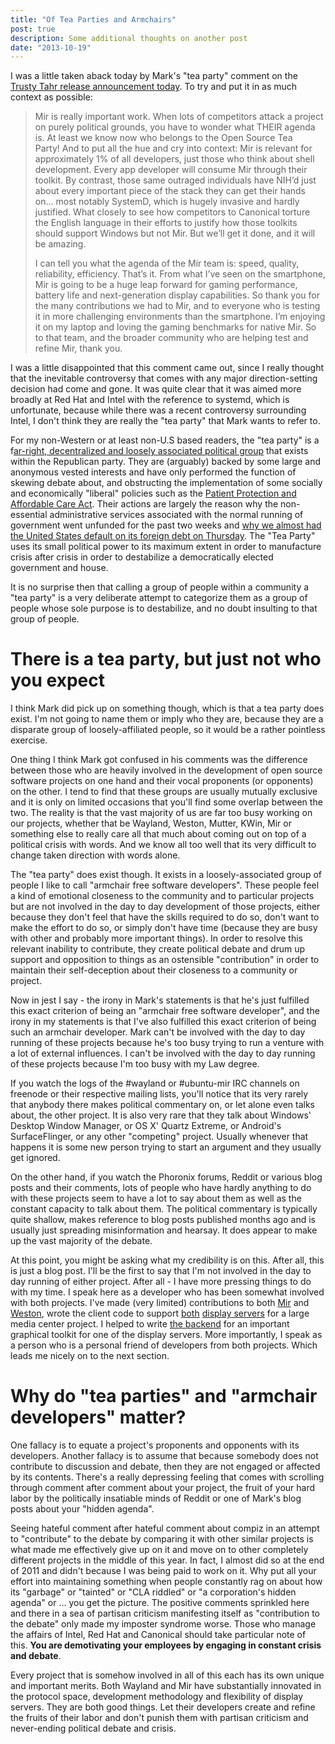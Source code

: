 ```yaml
---
title: "Of Tea Parties and Armchairs"
post: true
description: Some additional thoughts on another post
date: "2013-10-19"
---
```


I was a little taken aback today by Mark's "tea party" comment on the [Trusty Tahr release announcement today](http://www.markshuttleworth.com/archives/1295). To try and put it in as much context as possible:

> Mir is really important work. When lots of competitors attack a project on purely political grounds, you have to wonder what THEIR agenda is. At least we know now who belongs to the Open Source Tea Party! And to put all the hue and cry into context: Mir is relevant for approximately 1% of all developers, just those who think about shell development. Every app developer will consume Mir through their toolkit. By contrast, those same outraged individuals have NIH’d just about every important piece of the stack they can get their hands on… most notably SystemD, which is hugely invasive and hardly justified. What closely to see how competitors to Canonical torture the English language in their efforts to justify how those toolkits should support Windows but not Mir. But we’ll get it done, and it will be amazing.
>
> I can tell you what the agenda of the Mir team is: speed, quality, reliability, efficiency. That’s it. From what I’ve seen on the smartphone, Mir is going to be a huge leap forward for gaming performance, battery life and next-generation display capabilities. So thank you for the many contributions we had to Mir, and to everyone who is testing it in more challenging environments than the smartphone. I’m enjoying it on my laptop and loving the gaming benchmarks for native Mir. So to that team, and the broader community who are helping test and refine Mir, thank you.

I was a little disappointed that this comment came out, since I really thought that the inevitable controversy that comes with any major direction-setting decision had come and gone. It was quite clear that it was aimed more broadly at Red Hat and Intel with the reference to systemd, which is unfortunate, because while there was a recent controversy surrounding Intel, I don't think they are really the "tea party" that Mark wants to refer to.

For my non-Western or at least non-U.S based readers, the "tea party" is a f[ar-right, decentralized and loosely associated political group](http://en.wikipedia.org/wiki/Tea_Party_movement) that exists within the Republican party. They are (arguably) backed by some large and anonymous vested interests and have only performed the function of skewing debate about, and obstructing the implementation of some socially and economically "liberal" policies such as the [Patient Protection and Affordable Care Act](http://en.wikipedia.org/wiki/Patient_Protection_and_Affordable_Care_Act). Their actions are largely the reason why the non-essential administrative services associated with the normal running of government went unfunded for the past two weeks and [why we almost had the United States default on its foreign debt on Thursday](http://en.wikipedia.org/wiki/United_States_debt-ceiling_crisis_of_2013#October_2013_debt_ceiling_debate). The "Tea Party" uses its small political power to its maximum extent in order to manufacture crisis after crisis in order to destabilize a democratically elected government and house.

It is no surprise then that calling a group of people within a community a "tea party" is a very deliberate attempt to categorize them as a group of people whose sole purpose is to destabilize, and no doubt insulting to that group of people.

# There is a tea party, but just not who you expect

I think Mark did pick up on something though, which is that a tea party does exist. I'm not going to name them or imply who they are, because they are a disparate group of loosely-affiliated people, so it would be a rather pointless exercise.

One thing I think Mark got confused in his comments was the difference between those who are heavily involved in the development of open source software projects on one hand and their vocal proponents (or opponents) on the other. I tend to find that these groups are usually mutually exclusive and it is only on limited occasions that you'll find some overlap between the two. The reality is that the vast majority of us are far too busy working on our projects, whether that be Wayland, Weston, Mutter, KWin, Mir or something else to really care all that much about coming out on top of a political crisis with words. And we know all too well that its very difficult to change taken direction with words alone.

The "tea party" does exist though. It exists in a loosely-associated group of people I like to call "armchair free software developers". These people feel a kind of emotional closeness to the community and to particular projects but are not involved in the day to day development of those projects, either because they don't feel that have the skills required to do so, don't want to make the effort to do so, or simply don't have time (because they are busy with other and probably more important things). In order to resolve this relevant inability to contribute, they create political debate and drum up support and opposition to things as an ostensible "contribution" in order to maintain their self-deception about their closeness to a community or project.

Now in jest I say - the irony in Mark's statements is that he's just fulfilled this exact criterion of being an "armchair free software developer", and the irony in my statements is that I've also fulfilled this exact criterion of being such an armchair developer. Mark can't be involved with the day to day running of these projects because he's too busy trying to run a venture with a lot of external influences. I can't be involved with the day to day running of these projects because I'm too busy with my Law degree.

If you watch the logs of the #wayland or #ubuntu-mir IRC channels on freenode or their respective mailing lists, you'll notice that its very rarely that anybody there makes political commentary on, or let alone even talks about, the other project. It is also very rare that they talk about Windows' Desktop Window Manager, or OS X' Quartz Extreme, or Android's SurfaceFlinger, or any other "competing" project. Usually whenever that happens it is some new person trying to start an argument and they usually get ignored.

On the other hand, if you watch the Phoronix forums, Reddit or various blog posts and their comments, lots of people who have hardly anything to do with these projects seem to have a lot to say about them as well as the constant capacity to talk about them. The political commentary is typically quite shallow, makes reference to blog posts published months ago and is usually just spreading misinformation and hearsay. It does appear to make up the vast majority of the debate.

At this point, you might be asking what my credibility is on this. After all, this is just a blog post. I'll be the first to say that I'm not involved in the day to day running of either project. After all - I have more pressing things to do with my time. I speak here as a developer who has been somewhat involved with both projects. I've made (very limited) contributions to both [Mir](http://bazaar.launchpad.net/~mir-team/mir/trunk/revision/238) and [Weston](http://cgit.freedesktop.org/wayland/weston/commit/?id=b42fb52537a6fcf20a07a7e0a922705ec86b0473), wrote the client code to support [both](https://github.com/xbmc/xbmc/pull/2978) [display servers](https://github.com/smspillaz/xbmc/commit/430fb89cd8c826bb64c3e4b8f5cf2e6bcc70e44a) for a large media center project. I helped to write [the backend](https://github.com/smspillaz/gtk/commits/wip/mir) for an important graphical toolkit for one of the display servers. More importantly, I speak as a person who is a personal friend of developers from both projects. Which leads me nicely on to the next section.

# Why do "tea parties" and "armchair developers" matter?

One fallacy is to equate a project's proponents and opponents with its developers. Another fallacy is to assume that because somebody does not contribute to discussion and debate, then they are not engaged or affected by its contents. There's a really depressing feeling that comes with scrolling through comment after comment about your project, the fruit of your hard labor by the politically insatiable minds of Reddit or one of Mark's blog posts about your "hidden agenda".

Seeing hateful comment after hateful comment about compiz in an attempt to "contribute" to the debate by comparing it with other similar projects is what made me effectively give up on it and move on to other completely different projects in the middle of this year. In fact, I almost did so at the end of 2011 and didn't because I was being paid to work on it. Why put all your effort into maintaining something when people constantly rag on about how its "garbage" or "tainted" or "CLA riddled" or "a corporation's hidden agenda" or ... you get the picture. The positive comments sprinkled here and there in a sea of partisan criticism manifesting itself as "contribution to the debate" only made my imposter syndrome worse. Those who manage the affairs of Intel, Red Hat and Canonical should take particular note of this. **You are demotivating your employees by engaging in constant crisis and debate**.

Every project that is somehow involved in all of this each has its own unique and important merits. Both Wayland and Mir have substantially innovated in the protocol space, development methodology and flexibility of display servers. They are both good things. Let their developers create and refine the fruits of their labor and don't punish them with partisan criticism and never-ending political debate and crisis.

